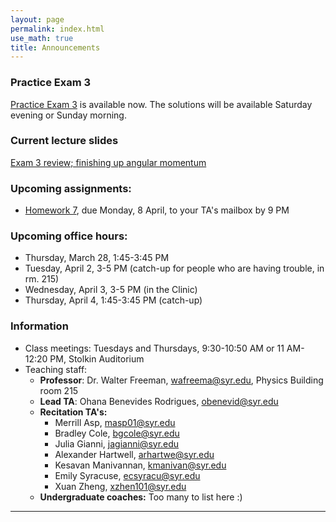 ```yaml
---
layout: page 
permalink: index.html
use_math: true
title: Announcements
---
```


### Practice Exam 3

<a href="practice-exam-3-all.pdf">Practice Exam 3</a> is available now. The solutions will be available Saturday evening or Sunday morning.

### Current lecture slides

<a href="slides/lecture20.pdf">Exam 3 review; finishing up angular momentum</a>

### Upcoming assignments:

* <a href="hw/homework7.pdf">Homework 7</a>, due Monday, 8 April, to your TA's mailbox by 9 PM 

### Upcoming office hours:

* Thursday, March 28, 1:45-3:45 PM
* Tuesday, April 2, 3-5 PM (catch-up for people who are having trouble, in rm. 215)
* Wednesday, April 3, 3-5 PM (in the Clinic)
* Thursday, April 4, 1:45-3:45 PM (catch-up)

 

### Information

- Class meetings: Tuesdays and Thursdays, 9:30-10:50 AM or 11 AM-12:20 PM, Stolkin Auditorium
- Teaching staff:
   - **Professor**: Dr. Walter Freeman, <wafreema@syr.edu>, Physics Building room 215
   - **Lead TA**: Ohana Benevides Rodrigues, <obenevid@syr.edu>
   - **Recitation TA's:**
        - Merrill Asp, <masp01@syr.edu> 
        - Bradley Cole, <bgcole@syr.edu> 
        - Julia Gianni, <jagianni@syr.edu> 
        - Alexander Hartwell, <arhartwe@syr.edu> 
        - Kesavan Manivannan, <kmanivan@syr.edu> 
        - Emily Syracuse, <ecsyracu@syr.edu> 
        - Xuan Zheng, <xzhen101@syr.edu> 
   - **Undergraduate coaches:** Too many to list here :)
   
---

<br>

<!--
<center> <img src="woodpecker.jpg">
<br>
<em>Pileated woodpecker, Glover Park, Washington DC.<br><br>
What's special about his tail that lets him keep his balance?<br>
How did he make that hole in fifteen seconds or so?
</em>
</center>
-->

